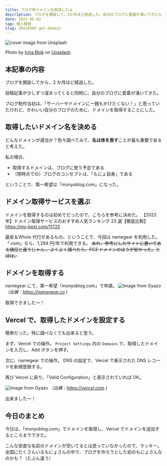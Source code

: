 ```yaml
---
title: ブログ用ドメインを取得したよ
description: ブログを開設して、2か月ほど経過した。自分のブログに愛着が湧いてきたため、ブログ用のドメインを取得することにした。
date: 2022-05-02
tag: 個人開発
slug: 20220502-get-domain
---
```


![cover image from Unsplash](/assets/blog/20220502-get-domain/cover.webp)

Photo by [Irina Blok](https://unsplash.com/photos/RLR9AfOd5hw) on [Unsplash](https://unsplash.com/)

## 本記事の内容

ブログを開設してから、2 か月ほど経過した。

投稿記事が少しずつ溜まってくると同時に、自分のブログに愛着が湧いてきた。

ブログ制作当初は、「サーバーやドメインに一銭もかけたくない！」と思っていたけれど、かわいい自分のブログのために、ドメインを取得することにした。

## 取得したいドメイン名を決める

どんなドメインが適当か？色々調べてみて、**名は体を表す**ことが最も重要であると考えた。

私の場合、

- 取得するドメインは、ブログに使う予定である
- （現時点での）ブログのコンセプトは、「もにょ自身」である

ということで、第一希望は「monyoblog.com」になった。

## ドメイン取得サービスを選ぶ

ドメインを取得するのは初めてだったので、こちらを参考に決めた。
【2022 年】ドメイン取得サービスのおすすめ人気ランキング 23 選【徹底比較】
https://my-best.com/11725

最安＆Whois 代行があるもの、ということで、今回は namegear を利用した。「.com」なら、1,294 円/年で利用できる。
~~あれ、参考にしたサイトに書いてある値段と違うじゃん.。よくよく調べたら、FC2 ドメインのほうが安かった。とほほ。~~

## ドメインを取得する

namegear にて、第一希望「monyoblog.com」で申請。
![Image from Gyazo](https://i.gyazo.com/56128cc06eacc055fc1feeb38695331f.png)
_（出展：https://namegear.co )_

取得できました～！

## Vercel で、取得したドメインを設定する

簡単だった。特に調べなくても出来ると思う。

まず、Vercel での操作。
`Project Settings` 内の `Domains` で、取得したドメインを入力し、Add ボタンを押す。

次に、namegear での操作。
DNS の設定で、Vercel で表示された DNS レコードを新規登録する。

再び Vercel に戻り、「Valid Configuration」と表示されていれば OK。

![Image from Gyazo](https://i.gyazo.com/c07232a562dff6cd960a3819d077bb95.png)
_（出展：https://vercel.com )_

出来ました～！

## 今日のまとめ

今日は、「monyoblog.com」でドメインを取得し、Vercel でドメインを追加するところまでできた。

こんな安直な名前のドメインが空いてるとは思っていなかったので、ラッキー。
全国にたくさんいるもにょさんの中で、ブログを作ろうとした初のもにょさんなのかも？（たぶん違う）
